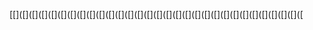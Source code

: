 [x]: x

[\[\](\[\](\[\](\[\](\[\](\[\](\[\](\[\](\[\](\[\](\[\](\[\](\[\](\[\](\[\](\[\](\[\](\[\](\[\](\[\](\[\](\[\](\[\](\[\](\[\](\[\](\[\](\[\](\[\](\[\]([
